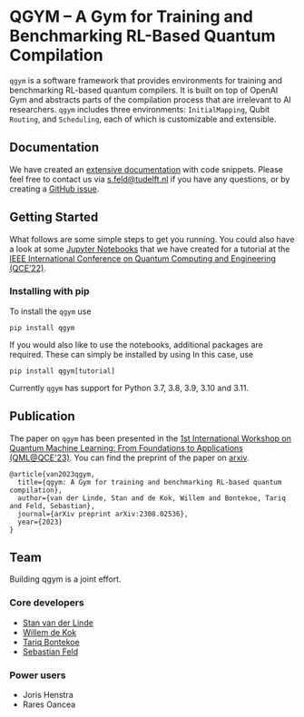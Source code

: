 # QGYM – A Gym for Training and Benchmarking RL-Based Quantum Compilation
`qgym` is a software framework that provides environments for training and benchmarking RL-based quantum compilers.
It is built on top of OpenAI Gym and abstracts parts of the compilation process that are irrelevant to AI researchers.
`qgym` includes three environments: `InitialMapping`, Qubit `Routing`, and `Scheduling`, each of which is customizable and extensible.

## Documentation
We have created an [extensive documentation](https://qutech-delft.github.io/qgym/index.html) with code snippets.
Please feel free to contact us via <s.feld@tudelft.nl> if you have any questions, or by creating a [GitHub issue](https://github.com/QuTech-Delft/qgym/issues/new).

## Getting Started
What follows are some simple steps to get you running.
You could also have a look at some [Jupyter Notebooks](https://github.com/QuTech-Delft/qgym/tree/master/notebooks) that we have created for a tutorial at the [IEEE International Conference on Quantum Computing and Engineering (QCE’22)](https://qce.quantum.ieee.org/2022/tutorials-program/).

### Installing with pip
To install the `qgym` use
```terminal
pip install qgym
```
If you would also like to use the notebooks, additional packages are required.
These can simply be installed by using
In this case, use
```terminal
pip install qgym[tutorial]
```

Currently `qgym` has support for Python 3.7, 3.8, 3.9, 3.10 and 3.11.


## Publication
The paper on `qgym` has been presented in the [1st International Workshop on Quantum Machine Learning: From Foundations to Applications (QML@QCE'23)](https://qml.lfdr.de/2023/).
You can find the preprint of the paper on [arxiv](https://arxiv.org/pdf/2308.02536.pdf).

```terminal
@article{van2023qgym,
  title={qgym: A Gym for training and benchmarking RL-based quantum compilation},
  author={van der Linde, Stan and de Kok, Willem and Bontekoe, Tariq and Feld, Sebastian},
  journal={arXiv preprint arXiv:2308.02536},
  year={2023}
}
```
## Team
Building qgym is a joint effort.

### Core developers
- [Stan van der Linde](https://scholar.google.com/citations?user=MyQ0mBcAAAAJ&hl=nl)
- [Willem de Kok](https://nl.linkedin.com/in/willem-de-kok-a74942187)
- [Tariq Bontekoe](https://nl.linkedin.com/in/tariq-bontekoe-53214817a)
- [Sebastian Feld](https://nl.linkedin.com/in/sebastian-feld?)

### Power users
- Joris Henstra
- Rares Oancea 
